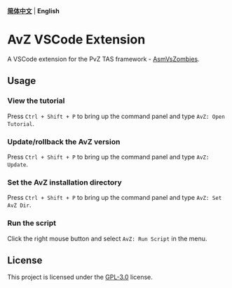 **[简体中文](./README.md)** | **English**

# AvZ VSCode Extension

A VSCode extension for the PvZ TAS framework - [AsmVsZombies](https://github.com/vector-wlc/AsmVsZombies).

## Usage

### View the tutorial
Press `Ctrl + Shift + P` to bring up the command panel and type `AvZ: Open Tutorial`.

### Update/rollback the AvZ version
Press `Ctrl + Shift + P` to bring up the command panel and type `AvZ: Update`.

### Set the AvZ installation directory
Press `Ctrl + Shift + P` to bring up the command panel and type `AvZ: Set AvZ Dir`.

### Run the script
Click the right mouse button and select `AvZ: Run Script` in the menu.

## License

This project is licensed under the [GPL-3.0](https://www.gnu.org/licenses/gpl-3.0.html) license.
